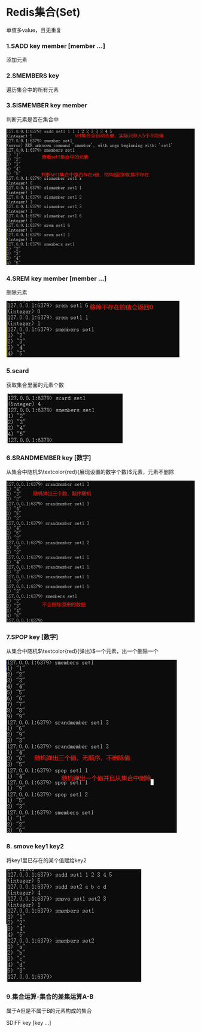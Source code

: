 # Redis集合(Set)

单值多value，且无重复

### 1.SADD key member [member ...] 

添加元素

### 2.SMEMBERS key 

遍历集合中的所有元素

### 3.SISMEMBER key member 

判断元素是否在集合中

![](images/40.set命令.png)

### 4.SREM key member [member ...]

删除元素

![](images/41.set-srem.png)

### 5.scard

获取集合里面的元素个数

![](images/42.set-scard.png)

### 6.SRANDMEMBER key [数字]

从集合中随机$\textcolor{red}{展现设置的数字个数}$元素，元素不删除

![](images/43.set-srandmember.png)

### 7.SPOP key [数字] 

从集合中随机$\textcolor{red}{弹出}$一个元素，出一个删除一个

![](images/44.set-spop.png)

### 8. smove key1 key2

将key1里已存在的某个值赋给key2

![](images/45.set-smove.png)

### 9.集合运算-集合的差集运算A-B

属于A但是不属于B的元素构成的集合

SDIFF key [key ...]





